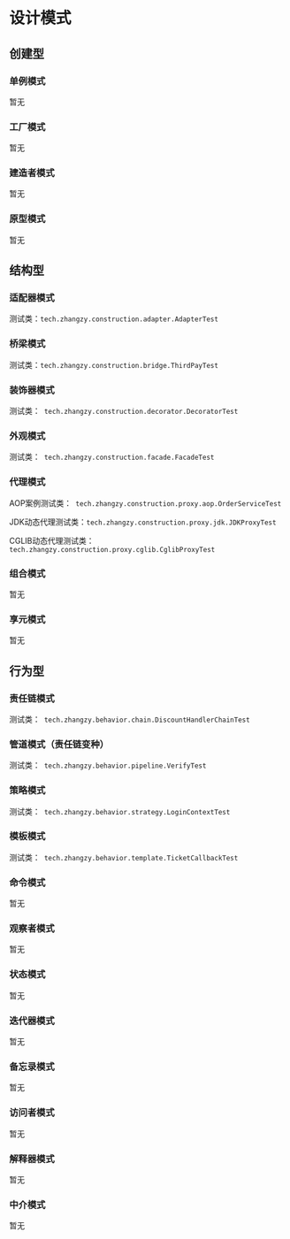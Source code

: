 # 设计模式

## 创建型

### 单例模式

暂无

### 工厂模式

暂无

### 建造者模式

暂无

### 原型模式

暂无

## 结构型

### 适配器模式

测试类：`tech.zhangzy.construction.adapter.AdapterTest`

### 桥梁模式

测试类：`tech.zhangzy.construction.bridge.ThirdPayTest`

### 装饰器模式

测试类：` tech.zhangzy.construction.decorator.DecoratorTest`

### 外观模式

测试类：` tech.zhangzy.construction.facade.FacadeTest`

### 代理模式

AOP案例测试类：` tech.zhangzy.construction.proxy.aop.OrderServiceTest`

JDK动态代理测试类：`tech.zhangzy.construction.proxy.jdk.JDKProxyTest`

CGLIB动态代理测试类：`tech.zhangzy.construction.proxy.cglib.CglibProxyTest`

### 组合模式

暂无

### 享元模式

暂无

## 行为型

### 责任链模式

测试类：` tech.zhangzy.behavior.chain.DiscountHandlerChainTest`

### 管道模式（责任链变种）

测试类：` tech.zhangzy.behavior.pipeline.VerifyTest`

### 策略模式

测试类：` tech.zhangzy.behavior.strategy.LoginContextTest`

### 模板模式

测试类：` tech.zhangzy.behavior.template.TicketCallbackTest`

### 命令模式

暂无

### 观察者模式

暂无

### 状态模式

暂无

### 迭代器模式

暂无

### 备忘录模式

暂无

### 访问者模式

暂无

### 解释器模式

暂无

### 中介模式

暂无
